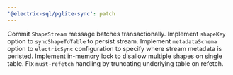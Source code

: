 ```yaml
---
'@electric-sql/pglite-sync': patch
---
```


Commit `ShapeStream` message batches transactionally.
Implement `shapeKey` option to `syncShapeToTable` to persist stream.
Implement `metadataSchema` option to `electricSync` configuration to specify where stream metadata is peristed.
Implement in-memory lock to disallow multiple shapes on single table.
Fix `must-refetch` handling by truncating underlying table on refetch.
